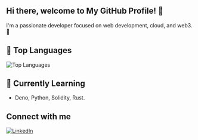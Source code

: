 ## Hi there, welcome to My GitHub Profile! 👋

I'm a passionate developer focused on web development, cloud, and web3. 🚀

## 🚀 Top Languages
![Top Languages](https://github-readme-stats.vercel.app/api/top-langs/?username=MateoB00&layout=compact&theme=radical)

## 🌱 Currently Learning
- Deno, Python, Solidity, Rust.

## Connect with me

[![LinkedIn](https://img.shields.io/badge/LinkedIn-Profile-blue?logo=linkedin&style=for-the-badge)](https://www.linkedin.com/in/mat%C3%A9o-bianco/)
